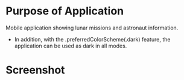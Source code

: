 # Purpose of Application

Mobile application showing lunar missions and astronaut information.
- In addition, with the .preferredColorScheme(.dark) feature, the application can be used as dark in all modes.

# Screenshot
